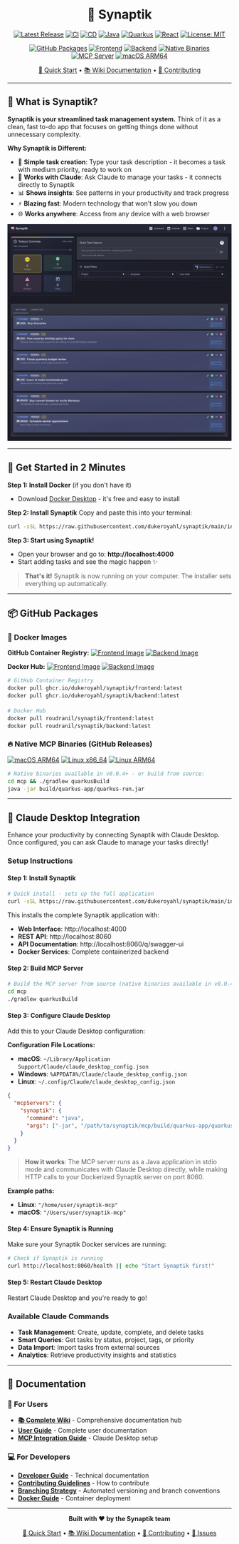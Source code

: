 <div align="center">

# 🧠 Synaptik

[![Latest Release](https://img.shields.io/github/v/release/dukeroyahl/synaptik?logo=github&logoColor=white)](https://github.com/dukeroyahl/synaptik/releases/latest)
[![CI](https://github.com/dukeroyahl/synaptik/actions/workflows/ci.yml/badge.svg?branch=main)](https://github.com/dukeroyahl/synaptik/actions/workflows/ci.yml)
[![CD](https://github.com/dukeroyahl/synaptik/actions/workflows/cd.yml/badge.svg?branch=main)](https://github.com/dukeroyahl/synaptik/actions/workflows/cd.yml)
[![Java](https://img.shields.io/badge/Java-21+-orange.svg)](https://openjdk.java.net/)
[![Quarkus](https://img.shields.io/badge/Quarkus-3.6+-blue.svg)](https://quarkus.io/)
[![React](https://img.shields.io/badge/React-18+-61DAFB.svg)](https://reactjs.org/)
[![License: MIT](https://img.shields.io/badge/License-MIT-yellow.svg)](https://opensource.org/licenses/MIT)

[![GitHub Packages](https://img.shields.io/badge/Docker-GitHub%20Packages-blue?logo=docker&logoColor=white)](https://github.com/dukeroyahl?tab=packages)
[![Frontend](https://img.shields.io/badge/Frontend-GHCR-blue?logo=github&logoColor=white)](https://github.com/dukeroyahl/synaptik/pkgs/container/synaptik%2Ffrontend)
[![Backend](https://img.shields.io/badge/Backend-GHCR-blue?logo=github&logoColor=white)](https://github.com/dukeroyahl/synaptik/pkgs/container/synaptik%2Fbackend)
[![Native Binaries](https://img.shields.io/badge/Binaries-GitHub%20Releases-green?logo=github&logoColor=white)](https://github.com/dukeroyahl/synaptik/releases/latest)
[![MCP Server](https://img.shields.io/badge/MCP%20Server-stdio-orange?logo=openai&logoColor=white)](https://github.com/dukeroyahl/synaptik/releases/latest)
[![macOS ARM64](https://img.shields.io/badge/macOS%20ARM64-Primary%20Platform-success?logo=apple&logoColor=white)](https://github.com/dukeroyahl/synaptik/releases/latest)

[🚀 Quick Start](#-quick-start) • [📚 Wiki Documentation](https://github.com/dukeroyahl/synaptik/wiki) • [🤝 Contributing](CONTRIBUTING.md)

</div>

---

## 🎯 What is Synaptik?

**Synaptik is your streamlined task management system.** Think of it as a clean, fast to-do app that focuses on getting things done without unnecessary complexity.

**Why Synaptik is Different:**
- 📝 **Simple task creation**: Type your task description - it becomes a task with medium priority, ready to work on
- 🤖 **Works with Claude**: Ask Claude to manage your tasks - it connects directly to Synaptik
- 📊 **Shows insights**: See patterns in your productivity and track progress
- ⚡ **Blazing fast**: Modern technology that won't slow you down
- 🌐 **Works anywhere**: Access from any device with a web browser

![Synaptik Application](docs/images/app-main.png)

---

## 🚀 Get Started in 2 Minutes

**Step 1: Install Docker** (if you don't have it)
- Download [Docker Desktop](https://www.docker.com/products/docker-desktop/) - it's free and easy to install

**Step 2: Install Synaptik**
Copy and paste this into your terminal:
```bash
curl -sSL https://raw.githubusercontent.com/dukeroyahl/synaptik/main/install.sh | bash
```

**Step 3: Start using Synaptik!**
- Open your browser and go to: **http://localhost:4000**
- Start adding tasks and see the magic happen ✨

> **That's it!** Synaptik is now running on your computer. The installer sets everything up automatically.

---

## 📦 GitHub Packages

<div align="left">

### 🐳 Docker Images 

**GitHub Container Registry:**
[![Frontend Image](https://img.shields.io/badge/ghcr.io%2Fdukeroyahl%2Fsynaptik%2Ffrontend-latest-blue?logo=docker&logoColor=white)](https://github.com/dukeroyahl/synaptik/pkgs/container/synaptik%2Ffrontend)
[![Backend Image](https://img.shields.io/badge/ghcr.io%2Fdukeroyahl%2Fsynaptik%2Fbackend-latest-blue?logo=docker&logoColor=white)](https://github.com/dukeroyahl/synaptik/pkgs/container/synaptik%2Fbackend)

**Docker Hub:**
[![Frontend Image](https://img.shields.io/badge/roudranil%2Fsynaptik%2Ffrontend-latest-blue?logo=docker&logoColor=white)](https://hub.docker.com/r/roudranil/synaptik)
[![Backend Image](https://img.shields.io/badge/roudranil%2Fsynaptik%2Fbackend-latest-blue?logo=docker&logoColor=white)](https://hub.docker.com/r/roudranil/synaptik)

```bash
# GitHub Container Registry
docker pull ghcr.io/dukeroyahl/synaptik/frontend:latest
docker pull ghcr.io/dukeroyahl/synaptik/backend:latest

# Docker Hub
docker pull roudranil/synaptik/frontend:latest
docker pull roudranil/synaptik/backend:latest
```

### 🔥 Native MCP Binaries (GitHub Releases)
[![macOS ARM64](https://img.shields.io/badge/macOS%20ARM64-Available-success?logo=apple&logoColor=white)](https://github.com/dukeroyahl/synaptik/releases/latest)
[![Linux x86_64](https://img.shields.io/badge/Linux%20x86__64-Available-success?logo=linux&logoColor=white)](https://github.com/dukeroyahl/synaptik/releases/latest)
[![Linux ARM64](https://img.shields.io/badge/Linux%20ARM64-Available-success?logo=linux&logoColor=white)](https://github.com/dukeroyahl/synaptik/releases/latest)

```bash
# Native binaries available in v0.0.4+ - or build from source:
cd mcp && ./gradlew quarkusBuild
java -jar build/quarkus-app/quarkus-run.jar
```

</div>

---

## 🤖 Claude Desktop Integration

Enhance your productivity by connecting Synaptik with Claude Desktop. Once configured, you can ask Claude to manage your tasks directly!

### Setup Instructions

#### Step 1: Install Synaptik
```bash
# Quick install - sets up the full application
curl -sSL https://raw.githubusercontent.com/dukeroyahl/synaptik/main/install.sh | bash
```

This installs the complete Synaptik application with:
- **Web Interface**: http://localhost:4000
- **REST API**: http://localhost:8060  
- **API Documentation**: http://localhost:8060/q/swagger-ui
- **Docker Services**: Complete containerized backend

#### Step 2: Build MCP Server
```bash
# Build the MCP server from source (native binaries available in v0.0.4+)
cd mcp
./gradlew quarkusBuild
```

#### Step 3: Configure Claude Desktop
Add this to your Claude Desktop configuration:

**Configuration File Locations:**
- **macOS**: `~/Library/Application Support/Claude/claude_desktop_config.json`
- **Windows**: `%APPDATA%/Claude/claude_desktop_config.json`
- **Linux**: `~/.config/Claude/claude_desktop_config.json`

```json
{
  "mcpServers": {
    "synaptik": {
      "command": "java",
      "args": ["-jar", "/path/to/synaptik/mcp/build/quarkus-app/quarkus-run.jar"]
    }
  }
}
```

> **How it works**: The MCP server runs as a Java application in stdio mode and communicates with Claude Desktop directly, while making HTTP calls to your Dockerized Synaptik server on port 8060.

**Example paths:**
- **Linux**: `"/home/user/synaptik-mcp"`
- **macOS**: `"/Users/user/synaptik-mcp"`

#### Step 4: Ensure Synaptik is Running
Make sure your Synaptik Docker services are running:
```bash
# Check if Synaptik is running
curl http://localhost:8060/health || echo "Start Synaptik first!"
```

#### Step 5: Restart Claude Desktop
Restart Claude Desktop and you're ready to go!

### Available Claude Commands
- **Task Management**: Create, update, complete, and delete tasks
- **Smart Queries**: Get tasks by status, project, tags, or priority
- **Data Import**: Import tasks from external sources
- **Analytics**: Retrieve productivity insights and statistics

---

## 📖 Documentation

### 👥 For Users
- **[📚 Complete Wiki](https://github.com/dukeroyahl/synaptik/wiki)** - Comprehensive documentation hub
- **[User Guide](https://github.com/dukeroyahl/synaptik/wiki/User-Guide)** - Complete user documentation
- **[MCP Integration Guide](https://github.com/dukeroyahl/synaptik/wiki/MCP-Server)** - Claude Desktop setup

### 💻 For Developers  
- **[Developer Guide](https://github.com/dukeroyahl/synaptik/wiki/Developer-Guide)** - Technical documentation
- **[Contributing Guidelines](CONTRIBUTING.md)** - How to contribute
- **[Branching Strategy](docs/BRANCHING_STRATEGY.md)** - Automated versioning and branch conventions
- **[Docker Guide](https://github.com/dukeroyahl/synaptik/wiki/Docker-Guide)** - Container deployment

---

<div align="center">

**Built with ❤️ by the Synaptik team**

[🚀 Quick Start](#-quick-start) • [📚 Wiki Documentation](https://github.com/dukeroyahl/synaptik/wiki) • [🤝 Contributing](CONTRIBUTING.md) • [📝 Issues](https://github.com/dukeroyahl/synaptik/issues)

</div>